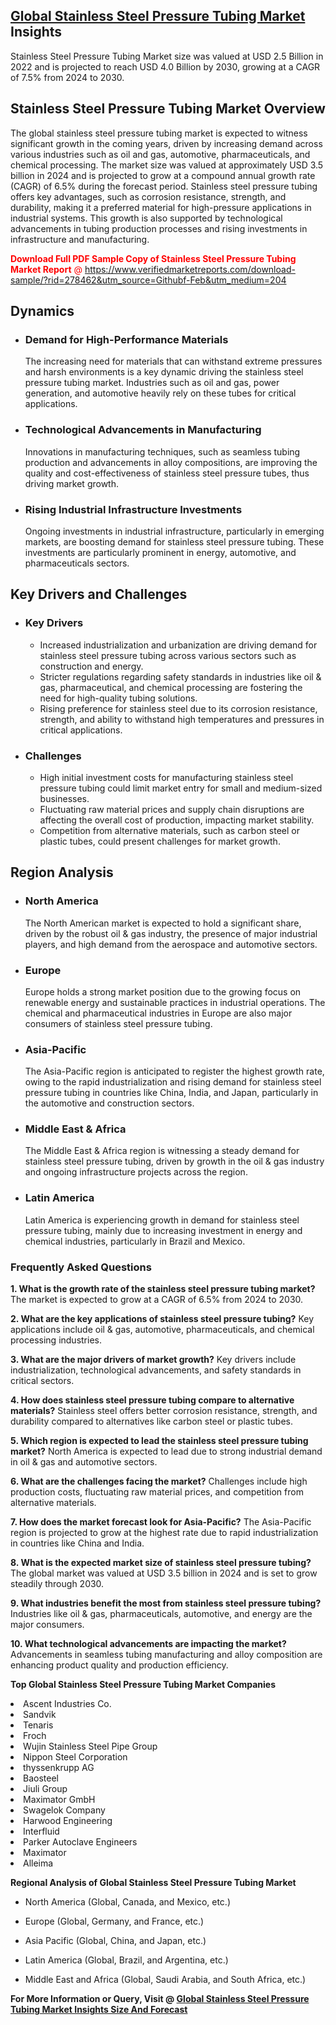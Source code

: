 <h2><a href="https://www.verifiedmarketreports.com/download-sample/?rid=278462&amp;utm_source=Githubf&amp;utm_medium=204" target="_blank">Global Stainless Steel Pressure Tubing Market</a> Insights</h2><p>Stainless Steel Pressure Tubing Market size was valued at USD 2.5 Billion in 2022 and is projected to reach USD 4.0 Billion by 2030, growing at a CAGR of 7.5% from 2024 to 2030.</p><p> <h2>Stainless Steel Pressure Tubing Market Overview</h2> <p>The global stainless steel pressure tubing market is expected to witness significant growth in the coming years, driven by increasing demand across various industries such as oil and gas, automotive, pharmaceuticals, and chemical processing. The market size was valued at approximately USD 3.5 billion in 2024 and is projected to grow at a compound annual growth rate (CAGR) of 6.5% during the forecast period. Stainless steel pressure tubing offers key advantages, such as corrosion resistance, strength, and durability, making it a preferred material for high-pressure applications in industrial systems. This growth is also supported by technological advancements in tubing production processes and rising investments in infrastructure and manufacturing. <p><span class=""><span style="color: #ff0000;"><strong>Download Full PDF Sample Copy of Stainless Steel Pressure Tubing Market Report</strong> @ </span><a href="https://www.verifiedmarketreports.com/download-sample/?rid=278462&amp;utm_source=Githubf-Feb&amp;utm_medium=204" target="_blank">https://www.verifiedmarketreports.com/download-sample/?rid=278462&amp;utm_source=Githubf-Feb&amp;utm_medium=204</a></span></p></p> <h2>Dynamics</h2> <ul> <li><h3>Demand for High-Performance Materials</h3> The increasing need for materials that can withstand extreme pressures and harsh environments is a key dynamic driving the stainless steel pressure tubing market. Industries such as oil and gas, power generation, and automotive heavily rely on these tubes for critical applications.</li> <li><h3>Technological Advancements in Manufacturing</h3> Innovations in manufacturing techniques, such as seamless tubing production and advancements in alloy compositions, are improving the quality and cost-effectiveness of stainless steel pressure tubes, thus driving market growth.</li> <li><h3>Rising Industrial Infrastructure Investments</h3> Ongoing investments in industrial infrastructure, particularly in emerging markets, are boosting demand for stainless steel pressure tubing. These investments are particularly prominent in energy, automotive, and pharmaceuticals sectors.</li> </ul> <h2>Key Drivers and Challenges</h2> <ul> <li><h3>Key Drivers</h3> <ul> <li>Increased industrialization and urbanization are driving demand for stainless steel pressure tubing across various sectors such as construction and energy.</li> <li>Stricter regulations regarding safety standards in industries like oil & gas, pharmaceutical, and chemical processing are fostering the need for high-quality tubing solutions.</li> <li>Rising preference for stainless steel due to its corrosion resistance, strength, and ability to withstand high temperatures and pressures in critical applications.</li> </ul> </li> <li><h3>Challenges</h3> <ul> <li>High initial investment costs for manufacturing stainless steel pressure tubing could limit market entry for small and medium-sized businesses.</li> <li>Fluctuating raw material prices and supply chain disruptions are affecting the overall cost of production, impacting market stability.</li> <li>Competition from alternative materials, such as carbon steel or plastic tubes, could present challenges for market growth.</li> </ul> </li> </ul> <h2>Region Analysis</h2> <ul> <li><h3>North America</h3> The North American market is expected to hold a significant share, driven by the robust oil & gas industry, the presence of major industrial players, and high demand from the aerospace and automotive sectors.</li> <li><h3>Europe</h3> Europe holds a strong market position due to the growing focus on renewable energy and sustainable practices in industrial operations. The chemical and pharmaceutical industries in Europe are also major consumers of stainless steel pressure tubing.</li> <li><h3>Asia-Pacific</h3> The Asia-Pacific region is anticipated to register the highest growth rate, owing to the rapid industrialization and rising demand for stainless steel pressure tubing in countries like China, India, and Japan, particularly in the automotive and construction sectors.</li> <li><h3>Middle East & Africa</h3> The Middle East & Africa region is witnessing a steady demand for stainless steel pressure tubing, driven by growth in the oil & gas industry and ongoing infrastructure projects across the region.</li> <li><h3>Latin America</h3> Latin America is experiencing growth in demand for stainless steel pressure tubing, mainly due to increasing investment in energy and chemical industries, particularly in Brazil and Mexico.</li> </ul> <h3>Frequently Asked Questions</h3> <p><b>1. What is the growth rate of the stainless steel pressure tubing market?</b> The market is expected to grow at a CAGR of 6.5% from 2024 to 2030.</p> <p><b>2. What are the key applications of stainless steel pressure tubing?</b> Key applications include oil & gas, automotive, pharmaceuticals, and chemical processing industries.</p> <p><b>3. What are the major drivers of market growth?</b> Key drivers include industrialization, technological advancements, and safety standards in critical sectors.</p> <p><b>4. How does stainless steel pressure tubing compare to alternative materials?</b> Stainless steel offers better corrosion resistance, strength, and durability compared to alternatives like carbon steel or plastic tubes.</p> <p><b>5. Which region is expected to lead the stainless steel pressure tubing market?</b> North America is expected to lead due to strong industrial demand in oil & gas and automotive sectors.</p> <p><b>6. What are the challenges facing the market?</b> Challenges include high production costs, fluctuating raw material prices, and competition from alternative materials.</p> <p><b>7. How does the market forecast look for Asia-Pacific?</b> The Asia-Pacific region is projected to grow at the highest rate due to rapid industrialization in countries like China and India.</p> <p><b>8. What is the expected market size of stainless steel pressure tubing?</b> The global market was valued at USD 3.5 billion in 2024 and is set to grow steadily through 2030.</p> <p><b>9. What industries benefit the most from stainless steel pressure tubing?</b> Industries like oil & gas, pharmaceuticals, automotive, and energy are the major consumers.</p> <p><b>10. What technological advancements are impacting the market?</b> Advancements in seamless tubing manufacturing and alloy composition are enhancing product quality and production efficiency.</p> </p><p><strong>Top Global Stainless Steel Pressure Tubing Market Companies</strong></p><div data-test-id=""><p><li>Ascent Industries Co.</li><li> Sandvik</li><li> Tenaris</li><li> Froch</li><li> Wujin Stainless Steel Pipe Group</li><li> Nippon Steel Corporation</li><li> thyssenkrupp AG</li><li> Baosteel</li><li> Jiuli Group</li><li> Maximator GmbH</li><li> Swagelok Company</li><li> Harwood Engineering</li><li> Interfluid</li><li> Parker Autoclave Engineers</li><li> Maximator</li><li> Alleima</li></p><div><strong>Regional Analysis of&nbsp;Global Stainless Steel Pressure Tubing Market</strong></div><ul><li dir="ltr"><p dir="ltr">North America&nbsp;(Global, Canada, and Mexico, etc.)</p></li><li dir="ltr"><p dir="ltr">Europe (Global, Germany, and France, etc.)</p></li><li dir="ltr"><p dir="ltr">Asia Pacific&nbsp;(Global, China, and Japan, etc.)</p></li><li dir="ltr"><p dir="ltr">Latin America&nbsp;(Global, Brazil, and Argentina, etc.)</p></li><li dir="ltr">Middle East and Africa&nbsp;(Global, Saudi Arabia, and South Africa, etc.)</li></ul><p><strong>For More Information or Query, Visit @&nbsp;</strong><strong><a href="https://www.verifiedmarketreports.com/product/stainless-steel-pressure-tubing-market/?utm_source=Githubf&amp;utm_medium=204" target="_blank">Global Stainless Steel Pressure Tubing Market Insights Size And Forecast</a></strong></p></div>
